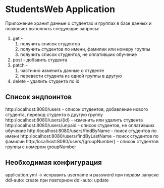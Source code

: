 # StudentsWeb Application

Приложение хранит данные о студентах и группах в базе данных и позволяет выполнять следующие запросы:
1. get -
   1) получить список студентов
   2) получить студентов по имени, фамилии или номеру группы
   3) получить список студентов, не оплативших обучение
2. post - добавить студента
3. patch -
   1) частично изменить данные о студенте
   2) перевести студента из одной группы в другую
4. delete - удалить студента по id

## Список эндпоинтов

http:/localhost:8080/users - список студентов, добавление нового студента, перевод студента в другую группу
http:/localhost:8080/users/{id} - изменить или удалить студента
http:/localhost:8080/users/unpaid - список студентов, не оплативших обучение
http:/localhost:8080/users/findByName - поиск студентов по имени
http:/localhost:8080/users/findByLastName - поиск студентов по фамилии
http:/localhost:8080/users/{groupNumber} - список студентов группы с номером groupNumber

## Необходимая конфигурация

application.yml -> исправить username и password
при первом запуске ddl-auto: create
при повторном ddl-auto: update
